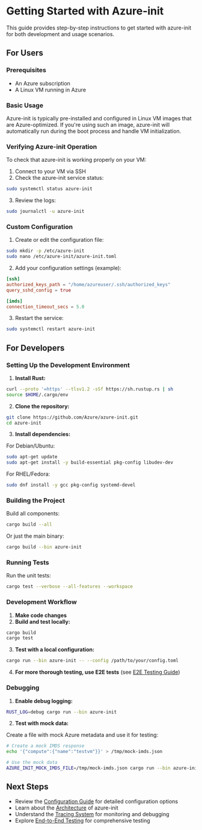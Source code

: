 # Getting Started with Azure-init

This guide provides step-by-step instructions to get started with azure-init for both development and usage scenarios.

## For Users

### Prerequisites

- An Azure subscription
- A Linux VM running in Azure

### Basic Usage

Azure-init is typically pre-installed and configured in Linux VM images that are Azure-optimized. If you're using such an image, azure-init will automatically run during the boot process and handle VM initialization.

### Verifying Azure-init Operation

To check that azure-init is working properly on your VM:

1. Connect to your VM via SSH
2. Check the azure-init service status:

```bash
sudo systemctl status azure-init
```

3. Review the logs:

```bash
sudo journalctl -u azure-init
```

### Custom Configuration

1. Create or edit the configuration file:

```bash
sudo mkdir -p /etc/azure-init
sudo nano /etc/azure-init/azure-init.toml
```

2. Add your configuration settings (example):

```toml
[ssh]
authorized_keys_path = "/home/azureuser/.ssh/authorized_keys"
query_sshd_config = true

[imds]
connection_timeout_secs = 5.0
```

3. Restart the service:

```bash
sudo systemctl restart azure-init
```

## For Developers

### Setting Up the Development Environment

1. **Install Rust:**

```bash
curl --proto '=https' --tlsv1.2 -sSf https://sh.rustup.rs | sh
source $HOME/.cargo/env
```

2. **Clone the repository:**

```bash
git clone https://github.com/Azure/azure-init.git
cd azure-init
```

3. **Install dependencies:**

For Debian/Ubuntu:
```bash
sudo apt-get update
sudo apt-get install -y build-essential pkg-config libudev-dev
```

For RHEL/Fedora:
```bash
sudo dnf install -y gcc pkg-config systemd-devel
```

### Building the Project

Build all components:

```bash
cargo build --all
```

Or just the main binary:

```bash
cargo build --bin azure-init
```

### Running Tests

Run the unit tests:

```bash
cargo test --verbose --all-features --workspace
```

### Development Workflow

1. **Make code changes**
2. **Build and test locally:**

```bash
cargo build
cargo test
```

3. **Test with a local configuration:**

```bash
cargo run --bin azure-init -- --config /path/to/your/config.toml
```

4. **For more thorough testing, use E2E tests** (see [E2E Testing Guide](../docs/E2E_TESTING.md))

### Debugging

1. **Enable debug logging:**

```bash
RUST_LOG=debug cargo run --bin azure-init
```

2. **Test with mock data:**

Create a file with mock Azure metadata and use it for testing:

```bash
# Create a mock IMDS response
echo '{"compute":{"name":"testvm"}}' > /tmp/mock-imds.json

# Use the mock data
AZURE_INIT_MOCK_IMDS_FILE=/tmp/mock-imds.json cargo run --bin azure-init
```

## Next Steps

- Review the [Configuration Guide](configuration.md) for detailed configuration options
- Learn about the [Architecture](architecture.md) of azure-init
- Understand the [Tracing System](libazurekvp.md) for monitoring and debugging
- Explore [End-to-End Testing](../docs/E2E_TESTING.md) for comprehensive testing